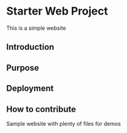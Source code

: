 # Starter Web Project

This is a simple website

## Introduction

## Purpose

## Deployment

## How to contribute

Sample website with plenty of files for demos